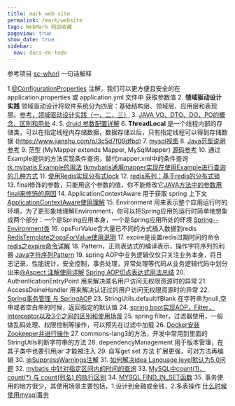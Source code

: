 ```yaml
---
title: mark web site
permalink: /mark/website
tags: WebMark 网站收藏
pageview: true
show_date: true
sidebar:
  nav: docs-en-todo
---
```

参考项目 [sc-whorl](https://github.com/Senssic/sc-whorl)
一句话解释

1.[@ConfigurationProperties](https://blog.csdn.net/yusimiao/article/details/97622666) 注解，我们可以更方便且安全的在  application.properties 或 application.yml 文件中 获取参数值
2. **领域驱动设计实践** 领域驱动设计将软件系统分为四层：基础结构层、领域层、应用层和表现层。[参考，领域驱动设计实践（一，二，三）](https://www.cnblogs.com/daxnet/archive/2010/07/07/1772584.html)
3. [JAVA VO、DTO、DO、PO的概念、区别和用处](https://blog.csdn.net/Thousa_Ho/article/details/73196347)
4.
5. [druid 参数配置详解](https://www.cnblogs.com/halberd-lee/p/11304790.html)
6. **ThreadLocal** 是一个线程内部的存储类，可以在指定线程内存储数据，数据存储以后，只有指定线程可以得到存储数据 (https://www.jianshu.com/p/3c5d7f09dfbd)
7. [mysql视图](https://blog.csdn.net/king101125s/article/details/104228364)
8. [Java范型说明参考](https://www.runoob.com/java/java-generics.html)
9. 范型 (MyMapper<T> extends Mapper<T>, MySqlMapper<T>) [源码参考](https://github.com/Senssic/sc-whorl/blob/master/sc-whorl-web/src/main/java/sc/whorl/system/commons/MyMapper.java)
10. 通过Example提供的方法实现条件查询，替代mapper.xml中的条件查询 [tk.mybatis.Example的用法](https://blog.csdn.net/u011919791/article/details/53941568?utm_source=blogxgwz0) [tkmybatis通用mapper实现在使用Example进行查询的几种方式](https://blog.csdn.net/maicose/article/details/88670974)
11. [使用Redis实现分布式lock](https://blog.csdn.net/syilt/article/details/100039332)
12. [redis系列：基于redis的分布式锁](https://www.cnblogs.com/fixzd/p/9479970.html)
13. final修饰的参数，只能用这个参数的值，你不能修改它[JAVA方法中的参数用final来修饰的原因](https://www.cnblogs.com/gmq-sh/p/8431960.html)
14. ApplicationContextAware 用于获取 spring 上下文 [ApplicationContextAware使用理解](https://www.jianshu.com/p/4c0723615a52)
15. Environment 用来表示整个应用运行时的环境，为了更形象地理解Environment，你可以把Spring应用的运行时简单地想象成两个部分：一个是Spring应用本身，一个是Spring应用所处的环境 [Spring--Environment类](https://www.jianshu.com/p/5f10192eb958)
16. opsForValue含大量已不同的方式插入数据到redis  [RedisTemplate之opsForValue使用说明](https://blog.csdn.net/aoxiangzhe/article/details/93164823)
17. expire是设置redis过期时间的命令 [redis之expire命令详解](https://blog.csdn.net/zhaozhirongfree1111/article/details/84982858)
18. Pattern，正则表达式的编译表示，操作字符序列的利器 [Java字符序列Pattern](https://www.cnblogs.com/aniao/p/9351534.html)
19. spring AOP中业务逻辑仅仅只关注业务本身，将日志记录，性能统计，安全控制，事务处理，异常处理等代码从业务逻辑代码中划分出来[@Aspect 注解使用详解](https://blog.csdn.net/fz13768884254/article/details/83538709) [Spring AOP切点表达式用法总结](https://www.cnblogs.com/zhangxufeng/p/9160869.html)
20. AuthenticationEntryPoint 用来解决匿名用户访问无权限资源时的异常
21. AccessDeineHandler 用来解决认证过的用户访问无权限资源时的异常
22. [Spring事务管理 与 SpringAOP](https://www.cnblogs.com/xdyixia/p/9376077.html)
23. StringUtils.defaultIfBlank 在字符串为null,空串或者空白串的时候，返回指定的默认值
24. [spring boot实现AOP，Filter，Interceptor以及3个之间的区别和使用场景](https://blog.csdn.net/sinat_18114869/article/details/80181648)
25. spring filter，过滤器使用，一般做乱码处理、权限控制等操作，可以预先在过滤中加载
26. [Docker安装Zookeeper并进行操作](https://blog.csdn.net/qq_26641781/article/details/80886831)
27. commons-lang3的方法，开发中常用到里面的StringUtils判断字符串的方法
28. dependencyManagement 用于版本管理，在其子类中也要引用jar 才能被注入
29. 自写get set 方法 扩展更强，可对方法再编辑
30. [@SuppressWarnings注解](https://www.cnblogs.com/liaojie970/p/9009199.html)
31. [如何解决idea Language level默认为5.0问题](https://www.jianshu.com/p/862b5394f7fb)
32. [mybatis 中针对指定区间内的时间的查询](https://blog.csdn.net/qq_38061755/article/details/79826532)
33. [MySQL中count(1)、count(*) 与 count(列名) 的执行区别](https://blog.csdn.net/weixin_45794138/article/details/102904543)
34. [MYSQL FIND_IN_SET函数](https://www.jianshu.com/p/b2c1ba0ba34f)
35. 事务使用的地方很少，其使用场景主要包括，1.设计到金融或金钱，2.多表操作 [什么时候使用mysql事务](https://blog.csdn.net/lmy_1/article/details/54381565)
